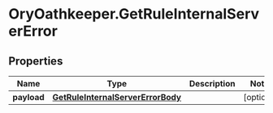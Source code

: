 # OryOathkeeper.GetRuleInternalServerError

## Properties
Name | Type | Description | Notes
------------ | ------------- | ------------- | -------------
**payload** | [**GetRuleInternalServerErrorBody**](GetRuleInternalServerErrorBody.md) |  | [optional] 


